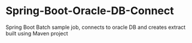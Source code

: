 # Spring-Boot-Oracle-DB-Connect
Spring Boot Batch sample job, connects to oracle DB and creates extract
built using Maven project
